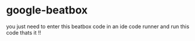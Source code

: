 # google-beatbox
you just need to enter this beatbox code in an ide code runner and run this code 
thats it !!
